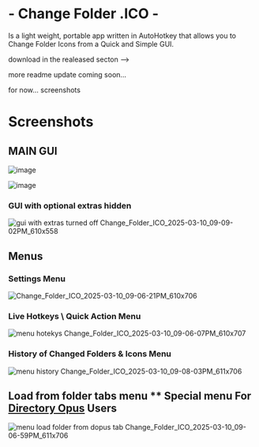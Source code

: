 # - Change Folder .ICO -

Is a light weight, portable app written in AutoHotkey that allows you to Change Folder Icons from a Quick and Simple GUI.

download in the realeased secton --> 

more readme update coming soon...

for now... screenshots

# Screenshots

## MAIN GUI
![image](https://github.com/user-attachments/assets/4edb10e2-bac1-4dc2-b9e2-ea5c699e1b7b)


![image](https://github.com/user-attachments/assets/bb85cc64-601c-4ea3-9f3d-315378b329b9)

### GUI with optional extras hidden
![gui with extras turned off Change_Folder_ICO_2025-03-10_09-09-02PM_610x558](https://github.com/user-attachments/assets/89b4b1d8-b2b6-4c29-9bd9-381f063a72ed)

## Menus

### Settings Menu

![Change_Folder_ICO_2025-03-10_09-06-21PM_610x706](https://github.com/user-attachments/assets/b9014f37-b071-47bd-8838-b74fd4587e54)

### Live Hotkeys \\ Quick Action Menu

![menu hotekys Change_Folder_ICO_2025-03-10_09-06-07PM_610x707](https://github.com/user-attachments/assets/6d9eb4fe-6920-438f-9b29-85df81131e81)

### History of Changed Folders & Icons Menu

![menu history Change_Folder_ICO_2025-03-10_09-08-03PM_611x706](https://github.com/user-attachments/assets/44b48c30-dfd7-4410-bbf8-51ac02212ba6)

## Load from folder tabs menu ** Special menu For [Directory Opus](https://www.gpsoft.com.au) Users

![menu load folder from dopus tab Change_Folder_ICO_2025-03-10_09-06-59PM_611x706](https://github.com/user-attachments/assets/997b31c7-022a-4ee6-8416-fab81d898e74)


